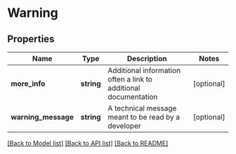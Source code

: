 # Warning

## Properties
Name | Type | Description | Notes
------------ | ------------- | ------------- | -------------
**more_info** | **string** | Additional information often a link to additional documentation | [optional] 
**warning_message** | **string** | A technical message meant to be read by a developer | [optional] 

[[Back to Model list]](../README.md#documentation-for-models) [[Back to API list]](../README.md#documentation-for-api-endpoints) [[Back to README]](../README.md)


